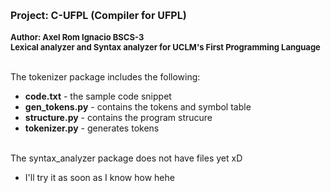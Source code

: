<b><font size = 3>Project: C-UFPL (Compiler for UFPL)</font></b>
</br></br><b><font size = 2>Author: Axel Rom Ignacio BSCS-3</font></b>
</br><b><font size = 2>Lexical analyzer and Syntax analyzer for UCLM's First Programming Language</font></b>

</br>The tokenizer package includes the following:

- <b>code.txt</b> - the sample code snippet<br/>
- <b>gen_tokens.py</b> - contains the tokens and symbol table
- <b>structure.py</b> - contains the program strucure
- <b>tokenizer.py</b> - generates tokens<br/></br>

The syntax_analyzer package does not have files yet xD
- I'll try it as soon as I know how hehe